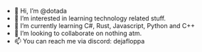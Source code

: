 - 👋 Hi, I’m @dotada
- 👀 I’m interested in learning technology related stuff.
- 🌱 I’m currently learning C#, Rust, Javascript, Python and C++
- 💞️ I’m looking to collaborate on nothing atm.
- 📫 You can reach me via discord: dejafloppa

<!---
dotada/dotada is a ✨ special ✨ repository because its `README.md` (this file) appears on your GitHub profile.
You can click the Preview link to take a look at your changes.
--->
